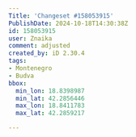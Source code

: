 ```yaml
---
Title: 'Changeset #158053915'
PublishDate: 2024-10-18T14:30:38Z
id: 158053915
user: Znaika
comment: adjusted
created_by: iD 2.30.4
tags:
- Montenegro
- Budva
bbox:
  min_lon: 18.8398987
  min_lat: 42.2856446
  max_lon: 18.8411783
  max_lat: 42.2859217

---
```

